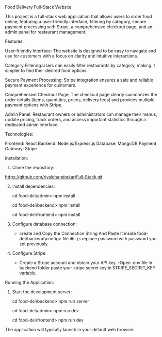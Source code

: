 

Food Delivery Full-Stack Website

This project is a full-stack web application that allows users to order food online, featuring a user-friendly interface, filtering by category, secure payment processing with Stripe, a comprehensive checkout page, and an admin panel for restaurant management.

Features:

 User-friendly Interface: The website is designed to be easy to navigate and use for customers with a focus on clarity   and intuitive interactions.
 
 Category Filtering:Users can easily filter restaurants by category, making it simpler to find their desired food options.

 Secure Payment Processing: Stripe integration ensures a safe and reliable payment experience for customers.

 Comprehensive Checkout Page: The checkout page clearly summarizes the order details (items, quantities, prices, delivery fees) and provides multiple payment options with Stripe.

 Admin Panel: Restaurant owners or administrators can manage their menus, update pricing, track orders, and access important statistics through a dedicated admin interface.

Technologies:

 Frontend: React 
 Backend: Node.js/Express.js
 Database: MongoDB
 Payment Gateway: Stripe

Installation:


1. Clone the repository:

  https://github.com/riyalchandrakar/Full-Stack.git   
   
2. Install dependencies:
   
   cd food-del\admin>
   npm install 

   cd food-del\backend>
   npm install

   cd food-del\frontend>
   npm install
   
3. Configure database connection:

   - create and Copy the Connection String And Paste It inside food-del\backend\config>  file `db.js` replace password with password you set previously.


4. Configure Stripe:

   - Create a Stripe account and obtain your API key.
   -Open .env file in backend folder paste your stripe secret key in STRIPE_SECRET_KEY variable.


Running the Application:

1. Start the development server:
   
   cd food-del\backend>
   npm  run server

   cd food-del\admin>
   npm  run dev

   cd food-del\frontend>
   npm  run dev
   
 The application will typically launch in your default web browser.



